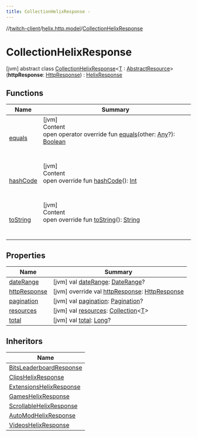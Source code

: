 ```yaml
---
title: CollectionHelixResponse -
---
```

//[twitch-client](../../index.md)/[helix.http.model](../index.md)/[CollectionHelixResponse](index.md)



# CollectionHelixResponse  
 [jvm] abstract class [CollectionHelixResponse](index.md)<[T](index.md) : [AbstractResource](../-abstract-resource/index.md)> (**httpResponse**: [HttpResponse]()) : [HelixResponse](../-helix-response/index.md)   


## Functions  
  
|  Name|  Summary| 
|---|---|
| [equals](https://kotlinlang.org/api/latest/jvm/stdlib/kotlin/-any/equals.html)| [jvm]  <br>Content  <br>open operator override fun [equals](https://kotlinlang.org/api/latest/jvm/stdlib/kotlin/-any/equals.html)(other: [Any](https://kotlinlang.org/api/latest/jvm/stdlib/kotlin/-any/index.html)?): [Boolean](https://kotlinlang.org/api/latest/jvm/stdlib/kotlin/-boolean/index.html)  <br><br><br>
| [hashCode](https://kotlinlang.org/api/latest/jvm/stdlib/kotlin/-any/hash-code.html)| [jvm]  <br>Content  <br>open override fun [hashCode](https://kotlinlang.org/api/latest/jvm/stdlib/kotlin/-any/hash-code.html)(): [Int](https://kotlinlang.org/api/latest/jvm/stdlib/kotlin/-int/index.html)  <br><br><br>
| [toString](https://kotlinlang.org/api/latest/jvm/stdlib/kotlin/-any/to-string.html)| [jvm]  <br>Content  <br>open override fun [toString](https://kotlinlang.org/api/latest/jvm/stdlib/kotlin/-any/to-string.html)(): [String](https://kotlinlang.org/api/latest/jvm/stdlib/kotlin/-string/index.html)  <br><br><br>


## Properties  
  
|  Name|  Summary| 
|---|---|
| [dateRange](index.md#helix.http.model/CollectionHelixResponse/dateRange/#/PointingToDeclaration/)|  [jvm] val [dateRange](index.md#helix.http.model/CollectionHelixResponse/dateRange/#/PointingToDeclaration/): [DateRange](../-date-range/index.md)?   <br>
| [httpResponse](index.md#helix.http.model/CollectionHelixResponse/httpResponse/#/PointingToDeclaration/)|  [jvm] override val [httpResponse](index.md#helix.http.model/CollectionHelixResponse/httpResponse/#/PointingToDeclaration/): [HttpResponse]()   <br>
| [pagination](index.md#helix.http.model/CollectionHelixResponse/pagination/#/PointingToDeclaration/)|  [jvm] val [pagination](index.md#helix.http.model/CollectionHelixResponse/pagination/#/PointingToDeclaration/): [Pagination](../-pagination/index.md)?   <br>
| [resources](index.md#helix.http.model/CollectionHelixResponse/resources/#/PointingToDeclaration/)|  [jvm] val [resources](index.md#helix.http.model/CollectionHelixResponse/resources/#/PointingToDeclaration/): [Collection](https://kotlinlang.org/api/latest/jvm/stdlib/kotlin.collections/-collection/index.html)<[T](index.md)>   <br>
| [total](index.md#helix.http.model/CollectionHelixResponse/total/#/PointingToDeclaration/)|  [jvm] val [total](index.md#helix.http.model/CollectionHelixResponse/total/#/PointingToDeclaration/): [Long](https://kotlinlang.org/api/latest/jvm/stdlib/kotlin/-long/index.html)?   <br>


## Inheritors  
  
|  Name| 
|---|
| [BitsLeaderboardResponse](../../helix.bits/-bits-leaderboard-response/index.md)
| [ClipsHelixResponse](../../helix.clips/-clips-helix-response/index.md)
| [ExtensionsHelixResponse](../../helix.extensions/-extensions-helix-response/index.md)
| [GamesHelixResponse](../../helix.games/-games-helix-response/index.md)
| [ScrollableHelixResponse](../-scrollable-helix-response/index.md)
| [AutoModHelixResponse](../../helix.moderation/-auto-mod-helix-response/index.md)
| [VideosHelixResponse](../../helix.videos/-videos-helix-response/index.md)

